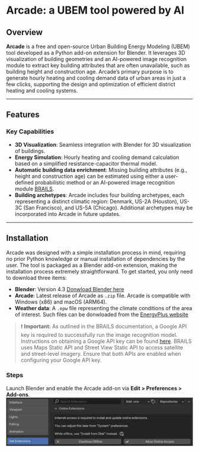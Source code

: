 # Arcade: a UBEM tool powered by AI

## Overview
**Arcade** is a free and open-source Urban Building Energy Modeling (UBEM) tool developed as a Python add-on extension for Blender. It leverages 3D visualization of building geometries and an AI-powered image recognition module to extract key building attributes that are often unavailable, such as building height and construction age. Arcade’s primary purpose is to generate hourly heating and cooling demand data of urban areas in just a few clicks, supporting the design and optimization of efficient district heating and cooling systems.

---

## Features
### Key Capabilities
- **3D Visualization**: Seamless integration with Blender for 3D visualization of buildings.
- **Energy Simulation**: Hourly heating and cooling demand calculation based on a simplified resistance-capacitor thermal model.
- **Automatic building data enrichment**: Missing building attributes (e.g., height and construction age) can be estimated using either a user-defined probabilistic method or an AI-powered image recognition module [BRAILS](https://nheri-simcenter.github.io/BRAILS-Documentation/index.html).
- **Building archetypes**: Arcade includes four building archetypes, each representing a distinct climatic region: Denmark, US-2A (Houston), US-3C (San Francisco), and US-5A (Chicago). Additional archetypes may be incorporated into Arcade in future updates.

---

## Installation
Arcade was designed with a simple installation process in mind, requiring no prior Python knowledge or manual installation of dependencies by the user. The tool is packaged as a Blender add-on extension, making the installation process extremely straightforward. To get started, you only need to download three items:

- **Blender**: Version 4.3 [Donwload Blender here](https://blender.org)
- **Arcade**: Latest release of Arcade as `.zip` file. Arcade is compatible with Windows (x86) and macOS (ARM64).
- **Weather data**: A `.epw` file representing the climate conditions of the area of interest. Such files can be donwloaded from the [EnergyPlus website](https://energyplus.net/weather)

> ❗ **Important:** As outlined in the BRAILS documentation, a Google API key is required to successfully run the image recognition model. Instructions on obtaining a Google API key can be found [here](https://developers.google.com/maps/documentation/embed/get-api-key). BRAILS uses Maps Static API and Street View Static API to access satellite and street-level imagery. Ensure that both APIs are enabled when configuring your Google API key.
>

### Steps
Launch Blender and enable the Arcade add-on via **Edit > Preferences > Add-ons**.
![My Image](images/pref.png)
